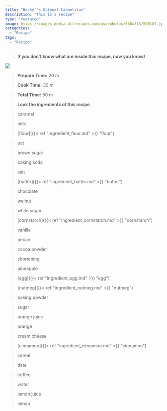 ```yaml
---
title: "Becky''s Oatmeal Carmelitas"
description: "This is a recipe"
type: "featured"
image: https://images.media-allrecipes.com/userphotos/560x315/569187.jpg
categories: 
  - "Recipe"
tags: 
  - "Recipe"
---
```



>**If you don't know what are inside this recipe, now you know!**

![](../images/Recipes-Banner.jpg)
> **Prepare Time:** 20 m


> **Cook Time:** 30 m


> **Total Time:** 50 m

> **Look the ingredients of this recipe**

> caramel

> milk

> [flour]({{< ref "ingredient_flour.md" >}} "flour")

> oat

> brown sugar

> baking soda

> salt

> [butter]({{< ref "ingredient_butter.md" >}} "butter")

> chocolate

> walnut

> white sugar

> [cornstarch]({{< ref "ingredient_cornstarch.md" >}} "cornstarch")

> vanilla

> pecan

> cocoa powder

> shortening

> pineapple

> [egg]({{< ref "ingredient_egg.md" >}} "egg")

> [nutmeg]({{< ref "ingredient_nutmeg.md" >}} "nutmeg")

> baking powder

> sugar

> orange juice

> orange

> cream cheese

> [cinnamon]({{< ref "ingredient_cinnamon.md" >}} "cinnamon")

> cereal

> date

> coffee

> water

> lemon juice

> lemon

